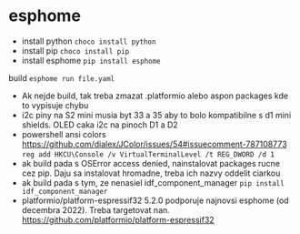 # esphome

- install python ```choco install python```
- install pip ```choco install pip```
- install esphome ```pip install esphome```

build ```esphome run file.yaml```

- Ak nejde build, tak treba zmazat .platformio alebo aspon packages kde to vypisuje chybu
- i2c piny na S2 mini musia byt 33 a 35 aby to bolo kompatibilne s d1 mini shields. OLED caka i2c na pinoch D1 a D2
- powershell ansi colors https://github.com/dialex/JColor/issues/54#issuecomment-787108773 
```reg add HKCU\Console /v VirtualTerminalLevel /t REG_DWORD /d 1```
- ak build pada s OSError access denied, nainstalovat packages rucne cez pip. Daju sa instalovat hromadne, treba ich nazvy oddelit ciarkou
- ak build pada s tym, ze nenasiel idf_component_manager 
```pip install idf_component_manager```
- platformio/platform-espressif32 5.2.0 podporuje najnovsi esphome (od decembra 2022). Treba targetovat nan. https://github.com/platformio/platform-espressif32
